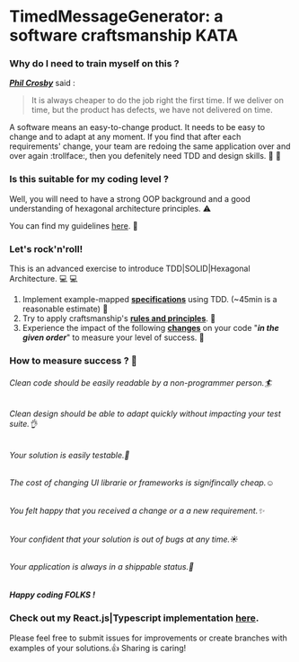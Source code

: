 # TimedMessageGenerator: a software craftsmanship KATA

### Why do I need to train myself on this ? 

[**_Phil Crosby_**](https://en.wikipedia.org/wiki/Philip_B._Crosby) said :

>It is always cheaper to do the job right the first time. 
>If we deliver on time, but the product has defects, we have not delivered on time.


A software means an easy-to-change product. 
It needs to be easy to change and to adapt at any moment.
If you find that after each requirements' change, your team are redoing the same application over and over again :trollface:, 
then you defenitely need TDD and design skills. :pill: :gem:

### Is this suitable for my coding level ?

Well, you will need to have a strong OOP background and a good understanding of hexagonal architecture principles. :warning:

You can find my guidelines [here](OurRules.md). :book:

### Let's rock'n'roll!

This is an advanced exercise to introduce TDD|SOLID|Hexagonal Architecture. 💻 :computer:

1. Implement example-mapped [**specifications**](Spec.md) using TDD. (~45min is a reasonable estimate) :hammer:
2. Try to apply craftsmanship's [**rules and principles**](OurRules.md). :wrench:
3. Experience the impact of the following [**changes**](Changes.md) on your code "_**in the given order**_" to measure your level of success. :ghost:

### How to measure success ? :dart:

###### Clean code should be easily readable by a non-programmer person.:surfer:

###### Clean design should be able to adapt quickly without impacting your test suite.:ok_hand:

###### Your solution is easily testable.:dash:

###### The cost of changing UI librarie or frameworks is signifincally cheap.:relaxed:

###### You felt happy that you received a change or a a new requirement.:sparkles:

###### Your confident that your solution is out of bugs at any time.:sunny:

###### Your application is always in a shippable status.:rocket:


##### Happy coding FOLKS !

### Check out my React.js|Typescript implementation [here](./app).  

Please feel free to submit issues for improvements or create branches with examples of your solutions.:+1:
Sharing is caring! 
